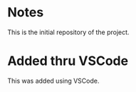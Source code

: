 # Notes
This is the initial repository of the project.

# Added thru VSCode
This was added using VSCode.